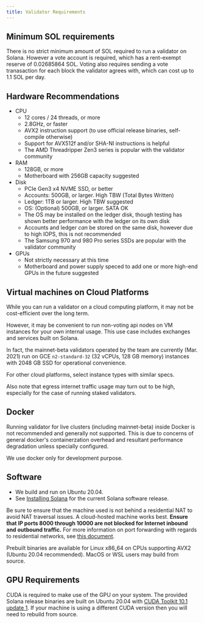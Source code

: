 ```yaml
---
title: Validator Requirements
---
```


## Minimum SOL requirements

There is no strict minimum amount of SOL required to run a validator on Solana.
However a vote account is required, which has a rent-exempt reserve of
0.02685864 SOL. Voting also requires sending a vote tranasaction for each block
the validator agrees with, which can cost up to 1.1 SOL per day.

## Hardware Recommendations

- CPU
  - 12 cores / 24 threads, or more
  - 2.8GHz, or faster
  - AVX2 instruction support (to use official release binaries, self-compile
otherwise)
  - Support for AVX512f and/or SHA-NI instructions is helpful
  - The AMD Threadripper Zen3 series is popular with the validator community
- RAM
  - 128GB, or more
  - Motherboard with 256GB capacity suggested
- Disk
  - PCIe Gen3 x4 NVME SSD, or better
  - Accounts: 500GB, or larger. High TBW (Total Bytes Written)
  - Ledger: 1TB or larger. High TBW suggested
  - OS: (Optional) 500GB, or larger. SATA OK
  - The OS may be installed on the ledger disk, though testing has shown better
performance with the ledger on its own disk
  - Accounts and ledger _can_ be stored on the same disk, however due to high
IOPS, this is not recommended
  - The Samsung 970 and 980 Pro series SSDs are popular with the validator community
- GPUs
  - Not strictly necessary at this time
  - Motherboard and power supply speced to add one or more high-end GPUs in the
future suggested

## Virtual machines on Cloud Platforms

While you can run a validator on a cloud computing platform, it may not
be cost-efficient over the long term.

However, it may be convenient to run non-voting api nodes on VM instances for
your own internal usage. This use case includes exchanges and services built on
Solana.

In fact, the mainnet-beta validators operated by the team are currently
(Mar. 2021) run on GCE `n2-standard-32` (32 vCPUs, 128 GB memory) instances with
2048 GB SSD for operational convenience.

For other cloud platforms, select instance types with similar specs.

Also note that egress internet traffic usage may turn out to be high,
especially for the case of running staked validators.

## Docker

Running validator for live clusters (including mainnet-beta) inside Docker is
not recommended and generally not supported. This is due to concerns of general
docker's containerzation overhead and resultant performance degradation unless
specially configured.

We use docker only for development purpose.

## Software

- We build and run on Ubuntu 20.04.
- See [Installing Solana](../cli/install-solana-cli-tools.md) for the current Solana software release.

Be sure to ensure that the machine used is not behind a residential NAT to avoid
NAT traversal issues. A cloud-hosted machine works best. **Ensure that IP ports 8000 through 10000 are not blocked for Internet inbound and outbound traffic.**
For more information on port forwarding with regards to residential networks,
see [this document](http://www.mcs.sdsmt.edu/lpyeatt/courses/314/PortForwardingSetup.pdf).

Prebuilt binaries are available for Linux x86_64 on CPUs supporting AVX2 \(Ubuntu 20.04 recommended\).
MacOS or WSL users may build from source.

## GPU Requirements

CUDA is required to make use of the GPU on your system. The provided Solana
release binaries are built on Ubuntu 20.04 with [CUDA Toolkit 10.1 update 1](https://developer.nvidia.com/cuda-toolkit-archive). If your machine is using
a different CUDA version then you will need to rebuild from source.
